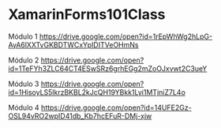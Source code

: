 # XamarinForms101Class
Módulo 1 https://drive.google.com/open?id=1rEpWhWg2hLpG-AyA6lXXTvGKBDTWCxYpIDITVeOHmNs

Módulo 2 https://drive.google.com/open?id=1TeFYh3ZLC64CT4ESwSRz6grhEGg2mZoOJxvwt2C3ueY

Módulo 3 https://drive.google.com/open?id=1HisoyLS5lkrzBKBL2kJcQH19YBkk1Lyi1MTjniZ7L4o

Módulo 4 https://drive.google.com/open?id=14UFE2Gz-OSL94vRO2wpID41db_Kb7hcEFuR-DMj-xjw
